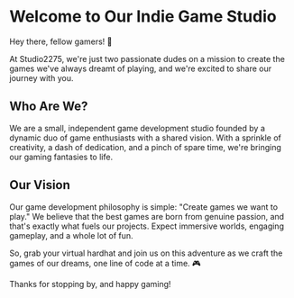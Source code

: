 <!--

**Here are some ideas to get you started:**

🙋‍♀️ A short introduction - what is your organization all about?
🌈 Contribution guidelines - how can the community get involved?
👩‍💻 Useful resources - where can the community find your docs? Is there anything else the community should know?
🍿 Fun facts - what does your team eat for breakfast?
🧙 Remember, you can do mighty things with the power of [Markdown](https://docs.github.com/github/writing-on-github/getting-started-with-writing-and-formatting-on-github/basic-writing-and-formatting-syntax)
-->
# Welcome to Our Indie Game Studio

Hey there, fellow gamers! 👋

At Studio2275, we're just two passionate dudes on a mission to create the games we've always dreamt of playing, and we're excited to share our journey with you.

## Who Are We?

We are a small, independent game development studio founded by a dynamic duo of game enthusiasts with a shared vision. With a sprinkle of creativity, a dash of dedication, and a pinch of spare time, we're bringing our gaming fantasies to life.

## Our Vision

Our game development philosophy is simple: "Create games we want to play." We believe that the best games are born from genuine passion, and that's exactly what fuels our projects. Expect immersive worlds, engaging gameplay, and a whole lot of fun.

<!-- ## What to Expect

Here on our GitHub page, you'll get an exclusive peek behind the scenes of our game development process. We're committed to transparency, sharing code, assets, and updates as we work on our projects. We're open to collaboration, feedback, and discussions, so feel free to get involved.

## Our Projects

Stay tuned for exciting game releases, prototypes, and in-progress work. We're building a variety of games, from epic adventures to casual diversions, and we can't wait to see what you think. -->

So, grab your virtual hardhat and join us on this adventure as we craft the games of our dreams, one line of code at a time. 🎮

Thanks for stopping by, and happy gaming!

